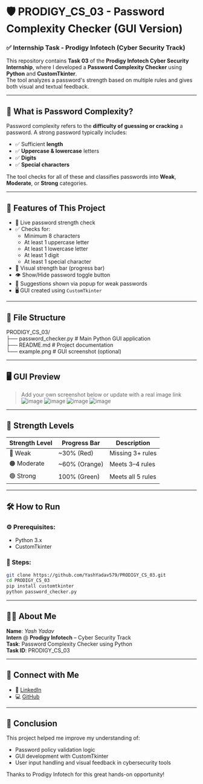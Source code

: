 # 🛡️ PRODIGY_CS_03 - Password Complexity Checker (GUI Version)

### ✅ Internship Task - Prodigy Infotech (Cyber Security Track)

This repository contains **Task 03** of the **Prodigy Infotech Cyber Security Internship**, where I developed a **Password Complexity Checker** using **Python** and **CustomTkinter**.  
The tool analyzes a password's strength based on multiple rules and gives both visual and textual feedback.

---

## 🔐 What is Password Complexity?

Password complexity refers to the **difficulty of guessing or cracking** a password. A strong password typically includes:
- ✅ Sufficient **length**
- ✅ **Uppercase & lowercase** letters
- ✅ **Digits**
- ✅ **Special characters**

The tool checks for all of these and classifies passwords into **Weak**, **Moderate**, or **Strong** categories.

---

## 🎯 Features of This Project

- 🔎 Live password strength check
- ✅ Checks for:
  - Minimum 8 characters
  - At least 1 uppercase letter
  - At least 1 lowercase letter
  - At least 1 digit
  - At least 1 special character
- 🎨 Visual strength bar (progress bar)
- 👁️ Show/Hide password toggle button
- 📩 Suggestions shown via popup for weak passwords
- 🖥️ GUI created using `CustomTkinter`

---

## 📂 File Structure

PRODIGY_CS_03/  
├── password_checker.py           # Main Python GUI application  
├── README.md                     # Project documentation  
└── example.png                   # GUI screenshot (optional)

---

## 🖥️ GUI Preview

> Add your own screenshot below or update with a real image link  
![image](https://github.com/user-attachments/assets/0ab652a4-cad7-4551-b32b-3c486ec46479)
![image](https://github.com/user-attachments/assets/858bf5e2-6b9b-4d87-ac85-ec176cafd506)
![image](https://github.com/user-attachments/assets/df897955-c1b1-40d6-a307-687a67f28b4f)
![image](https://github.com/user-attachments/assets/d1346dab-10dc-40be-8915-fd657b7bb493)


---

## 📶 Strength Levels

| Strength Level | Progress Bar | Description         |
|----------------|---------------|---------------------|
| 🔴 Weak         | ~30% (Red)     | Missing 3+ rules     |
| 🟠 Moderate     | ~60% (Orange)  | Meets 3–4 rules      |
| 🟢 Strong       | 100% (Green)   | Meets all 5 rules    |

---

## 🛠️ How to Run

### ⚙️ Prerequisites:
- Python 3.x
- CustomTkinter

### 🧪 Steps:
```bash
git clone https://github.com/YashYadav579/PRODIGY_CS_03.git
cd PRODIGY_CS_03
pip install customtkinter
python password_checker.py
```
---

## 🙋‍♂️ About Me

**Name**: _Yash Yadav_  
**Intern** @ **Prodigy Infotech** – Cyber Security Track  
**Task**: Password Complexity Checker using Python   
**Task ID**: PRODIGY_CS_03  

---

## 🔗 Connect with Me

- 💼 [LinkedIn](https://www.linkedin.com/in/yashyadav-5790abc/)
- 💻 [GitHub](https://github.com/YashYadav579)

---

## 🏁 Conclusion

This project helped me improve my understanding of:
- Password policy validation logic
- GUI development with CustomTkinter
- User input handling and visual feedback in cybersecurity tools

Thanks to Prodigy Infotech for this great hands-on opportunity!
